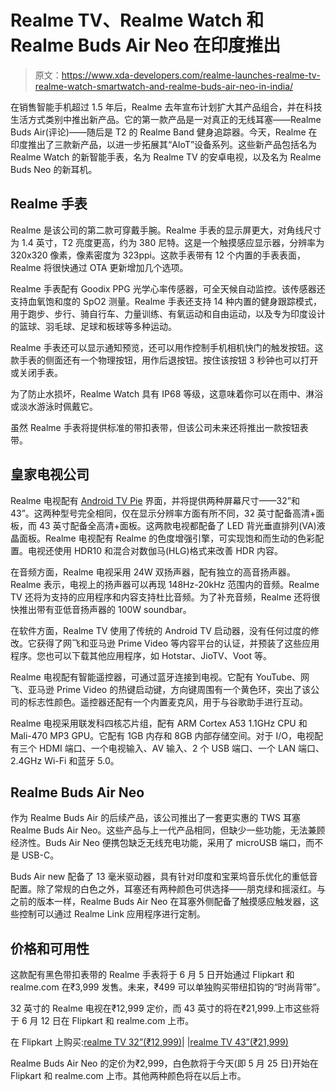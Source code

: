 # Realme TV、Realme Watch 和 Realme Buds Air Neo 在印度推出

> 原文：<https://www.xda-developers.com/realme-launches-realme-tv-realme-watch-smartwatch-and-realme-buds-air-neo-in-india/>

在销售智能手机超过 1.5 年后，Realme 去年宣布计划扩大其产品组合，并在科技生活方式类别中推出新产品。它的第一款产品是一对真正的无线耳塞——Realme Buds Air(评论)——随后是 T2 的 Realme Band 健身追踪器。今天，Realme 在印度推出了三款新产品，以进一步拓展其“AIoT”设备系列。这些新产品包括名为 Realme Watch 的新智能手表，名为 Realme TV 的安卓电视，以及名为 Realme Buds Neo 的新耳机。

## Realme 手表

Realme 是该公司的第二款可穿戴手腕。Realme 手表的显示屏更大，对角线尺寸为 1.4 英寸，T2 亮度更高，约为 380 尼特。这是一个触摸感应显示器，分辨率为 320x320 像素，像素密度为 323ppi。这款手表带有 12 个内置的手表表面，Realme 将很快通过 OTA 更新增加几个选项。

Realme 手表配有 Goodix PPG 光学心率传感器，可全天候自动监控。该传感器还支持血氧饱和度的 SpO2 测量。Realme 手表还支持 14 种内置的健身跟踪模式，用于跑步、步行、骑自行车、力量训练、有氧运动和自由运动，以及专为印度设计的篮球、羽毛球、足球和板球等多种运动。

Realme 手表还可以显示通知预览，还可以用作控制手机相机快门的触发按钮。这款手表的侧面还有一个物理按钮，用作后退按钮。按住该按钮 3 秒钟也可以打开或关闭手表。

为了防止水损坏，Realme Watch 具有 IP68 等级，这意味着你可以在雨中、淋浴或淡水游泳时佩戴它。

虽然 Realme 手表将提供标准的带扣表带，但该公司未来还将推出一款按钮表带。

## 皇家电视公司

Realme 电视配有 [Android TV Pie](https://www.xda-developers.com/android-tv-version-google-tv/) 界面，并将提供两种屏幕尺寸——32”和 43”。这两种型号完全相同，仅在显示分辨率方面有所不同，32 英寸配备高清+面板，而 43 英寸配备全高清+面板。这两款电视都配备了 LED 背光垂直排列(VA)液晶面板。Realme 电视配有 Realme 的色度增强引擎，可实现饱和而生动的色彩配置。电视还使用 HDR10 和混合对数伽马(HLG)格式来改善 HDR 内容。

在音频方面，Realme 电视采用 24W 双扬声器，配有独立的高音扬声器。Realme 表示，电视上的扬声器可以再现 148Hz-20kHz 范围内的音频。Realme TV 还将为支持的应用程序和内容支持杜比音频。为了补充音频，Realme 还将很快推出带有亚低音扬声器的 100W soundbar。

在软件方面，Realme TV 使用了传统的 Android TV 启动器，没有任何过度的修改。它获得了网飞和亚马逊 Prime Video 等内容平台的认证，并预装了这些应用程序。您也可以下载其他应用程序，如 Hotstar、JioTV、Voot 等。

Realme 电视配有智能遥控器，可通过蓝牙连接到电视。它配有 YouTube、网飞、亚马逊 Prime Video 的热键启动键，方向键周围有一个黄色环，突出了该公司的标志性颜色。遥控器还配有一个内置麦克风，用于与谷歌助手进行互动。

Realme 电视采用联发科四核芯片组，配有 ARM Cortex A53 1.1GHz CPU 和 Mali-470 MP3 GPU。它配有 1GB 内存和 8GB 内部存储空间。对于 I/O，电视配有三个 HDMI 端口、一个电视输入、AV 输入、2 个 USB 端口、一个 LAN 端口、2.4GHz Wi-Fi 和蓝牙 5.0。

## Realme Buds Air Neo

作为 Realme Buds Air 的后续产品，该公司推出了一套更实惠的 TWS 耳塞 Realme Buds Air Neo。这些产品与上一代产品相同，但缺少一些功能，无法兼顾经济性。Buds Air Neo 便携包缺乏无线充电功能，采用了 microUSB 端口，而不是 USB-C。

Buds Air new 配备了 13 毫米驱动器，具有针对印度和宝莱坞音乐优化的重低音配置。除了常规的白色之外，耳塞还有两种颜色可供选择——朋克绿和摇滚红。与之前的版本一样，Realme Buds Air Neo 在耳塞外侧配备了触摸感应触发器，这些控制可以通过 Realme Link 应用程序进行定制。

## 价格和可用性

这款配有黑色带扣表带的 Realme 手表将于 6 月 5 日开始通过 Flipkart 和 realme.com 在₹3,999 发售。未来，₹499 可以单独购买带纽扣钩的“时尚背带”。

32 英寸的 Realme 电视在₹12,999 定价，而 43 英寸的将在₹21,999.上市这些将于 6 月 12 日在 Flipkart 和 realme.com 上市。

在 Flipkart 上购买:[realme TV 32”(₹12,999)](https://www.flipkart.com/realme-80cm-32-inch-hd-ready-led-smart-android-tv/p/itm56d1cf16da75b)| |[realme TV 43”(₹21,999)](https://www.flipkart.com/realme-108cm-43-inch-full-hd-led-smart-android-tv/p/itme64cc2d6c5919)

Realme Buds Air Neo 的定价为₹2,999，白色款将于今天(即 5 月 25 日)开始在 Flipkart 和 realme.com 上市。其他两种颜色将在以后上市。